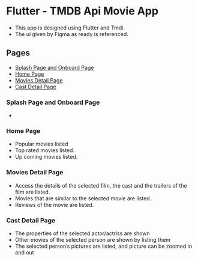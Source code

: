 # Flutter - TMDB Api Movie App
- This app is designed using Flutter and Tmdi.
- The ui given by Figma as ready is referenced.

## Pages
- [Splash Page and Onboard Page](#splash-page-and-onboard-page)
- [Home Page](#home-page)
- [Movies Detail Page](#movies-detail-page)
- [Cast Detail Page](#cast-detail-page)

### Splash Page and Onboard Page
- 
### Home Page

- Popular movies listed
- Top rated movies listed.
- Up coming movies listed.

### Movies Detail Page

- Access the details of the selected film, the cast and the trailers of the film are listed.
- Movies that are similar to the selected movie are listed.
- Reviews of the movie are listed.

### Cast Detail Page

- The properties of the selected actor/actriss are shown
- Other movies of the selected person are shown by listing them
- The selected person’s pictures are listed, and picture can be zoomed in and out
